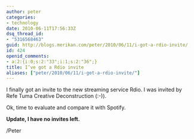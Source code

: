 ```yaml
---
author: peter
categories:
- technology
date: 2010-06-11T17:56:33Z
dsq_thread_id:
- "5316568463"
guid: http://blogs.merikan.com/peter/2010/06/11/i-got-a-rdio-invite/
id: 424
openid_comments:
- a:2:{i:0;s:2:"33";i:1;s:2:"36";}
title: I’ve got a Rdio invite
aliases: ["peter/2010/06/11/i-got-a-rdio-invite/"]
---
```


I finally got an invite to the new streaming service Rdio. I was invited by Refe Tuma Creative Deconstruction (:-)).

Ok, time to evaluate and compare it with Spotify.

**Update, I have no invites left.** 

/Peter
